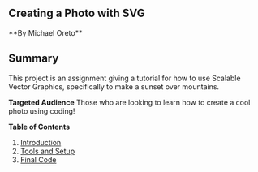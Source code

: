 <h2>Creating a Photo with SVG</h2>
**By Michael Oreto**
<h2>Summary</h2>
This project is an assignment giving a tutorial for how to use Scalable Vector Graphics, specifically to make a sunset over mountains.

**Targeted Audience**
Those who are looking to learn how to create a cool photo using coding!

**Table of Contents**
1. [Introduction](intro.md)
2. [Tools and Setup](tools-and-setup.md)
3. [Final Code](final-code.md)
